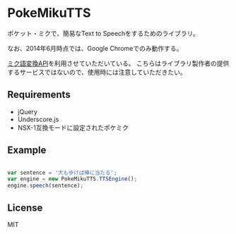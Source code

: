 PokeMikuTTS
===========

ポケット・ミクで、簡易なText to Speechをするためのライブラリ。


なお、2014年6月時点では、Google Chromeでのみ動作する。

[ミク語変換API]( http://aikelab.net/mikugo/)を利用させていただいている。
こちらはライブラリ製作者の提供するサービスではないので、使用時には注意していただきたい。

## Requirements
* jQuery
* Underscore.js
* NSX-1互換モードに設定されたポケミク


## Example
```JavaScript

var sentence = '犬も歩けば棒に当たる';
var engine = new PokeMikuTTS.TTSEngine();
engine.speech(sentence);

```

## License
MIT
